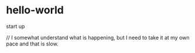 # hello-world
start up

// I somewhat understand what is happening, but I need to take it at my own pace and that is slow.

